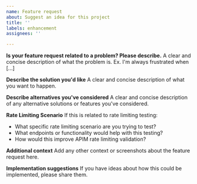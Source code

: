 ```yaml
---
name: Feature request
about: Suggest an idea for this project
title: ''
labels: enhancement
assignees: ''

---
```


**Is your feature request related to a problem? Please describe.**
A clear and concise description of what the problem is. Ex. I'm always frustrated when [...]

**Describe the solution you'd like**
A clear and concise description of what you want to happen.

**Describe alternatives you've considered**
A clear and concise description of any alternative solutions or features you've considered.

**Rate Limiting Scenario**
If this is related to rate limiting testing:
- What specific rate limiting scenario are you trying to test?
- What endpoints or functionality would help with this testing?
- How would this improve APIM rate limiting validation?

**Additional context**
Add any other context or screenshots about the feature request here.

**Implementation suggestions**
If you have ideas about how this could be implemented, please share them.
